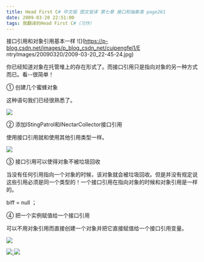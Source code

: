 ```yaml
---
title: Head First C# 中文版 图文皆译 第七章 接口和抽象类 page261
date: 2009-03-20 22:51:00
tags: 我翻译的Head First C#（习作）
---
```

接口引用和对象引用基本一样 ![](https://p-blog.csdn.net/images/p_blog_csdn_net/cuipengfei1/E
ntryImages/20090320/2009-03-20_22-45-24.jpg)

  

你已经知道对象在托管堆上的存在形式了。而接口引用只是指向对象的另一种方式而已。看--很简单！

  

①  创建几个蜜蜂对象

  

这种语句我们已经很熟悉了。

  

![](https://p-blog.csdn.net/images/p_blog_csdn_net/cuipengfei1/EntryImages/20090320/2009-03-20_22-35-45.jpg)

②  添加IStingPatrol和INectarCollector接口引用

使用接口引用就和使用其他引用类型一样。

  

![](https://p-blog.csdn.net/images/p_blog_csdn_net/cuipengfei1/EntryImages/20090320/2009-03-20_22-37-29.jpg)

③  接口引用可以使得对象不被垃圾回收

  

当没有任何引用指向一个对象的时候，该对象就会被垃圾回收。但是并没有规定说这些引用必须是同一个类型的！一个接口引用在指向对象的时候和对象引用是一样的。

  

biff = null  ；

  

④  把一个实例赋值给一个接口引用

  

可以不用对象引用而直接创建一个对象并把它直接赋值给一个接口引用变量。

  

![](https://p-blog.csdn.net/images/p_blog_csdn_net/cuipengfei1/EntryImages/20090320/2009-03-20_22-44-15.jpg)



[ ![](https://profile.csdnimg.cn/5/2/5/3_cuipengfei1)
![](https://g.csdnimg.cn/static/user-reg-year/1x/11.png)
](https://blog.csdn.net/cuipengfei1)






